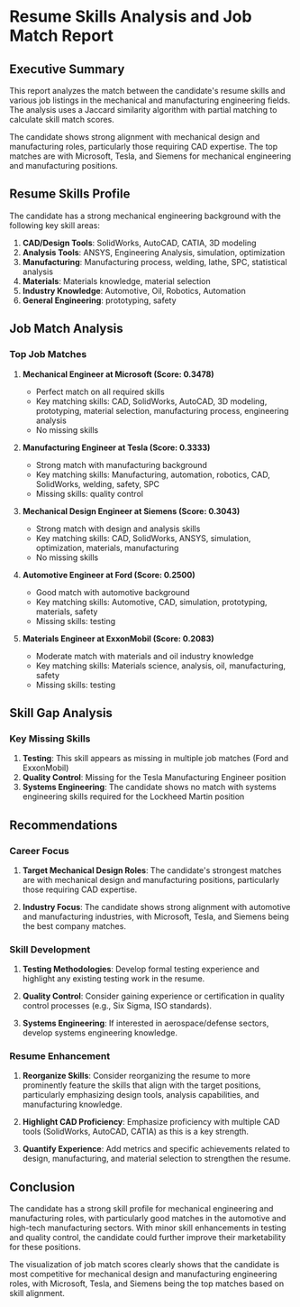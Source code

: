 # Resume Skills Analysis and Job Match Report

## Executive Summary

This report analyzes the match between the candidate's resume skills and various job listings in the mechanical and manufacturing engineering fields. The analysis uses a Jaccard similarity algorithm with partial matching to calculate skill match scores.

The candidate shows strong alignment with mechanical design and manufacturing roles, particularly those requiring CAD expertise. The top matches are with Microsoft, Tesla, and Siemens for mechanical engineering and manufacturing positions.

## Resume Skills Profile

The candidate has a strong mechanical engineering background with the following key skill areas:

1. **CAD/Design Tools**: SolidWorks, AutoCAD, CATIA, 3D modeling
2. **Analysis Tools**: ANSYS, Engineering Analysis, simulation, optimization
3. **Manufacturing**: Manufacturing process, welding, lathe, SPC, statistical analysis
4. **Materials**: Materials knowledge, material selection
5. **Industry Knowledge**: Automotive, Oil, Robotics, Automation
6. **General Engineering**: prototyping, safety

## Job Match Analysis

### Top Job Matches

1. **Mechanical Engineer at Microsoft (Score: 0.3478)**
   - Perfect match on all required skills
   - Key matching skills: CAD, SolidWorks, AutoCAD, 3D modeling, prototyping, material selection, manufacturing process, engineering analysis
   - No missing skills

2. **Manufacturing Engineer at Tesla (Score: 0.3333)**
   - Strong match with manufacturing background
   - Key matching skills: Manufacturing, automation, robotics, CAD, SolidWorks, welding, safety, SPC
   - Missing skills: quality control

3. **Mechanical Design Engineer at Siemens (Score: 0.3043)**
   - Strong match with design and analysis skills
   - Key matching skills: CAD, SolidWorks, ANSYS, simulation, optimization, materials, manufacturing
   - No missing skills

4. **Automotive Engineer at Ford (Score: 0.2500)**
   - Good match with automotive background
   - Key matching skills: Automotive, CAD, simulation, prototyping, materials, safety
   - Missing skills: testing

5. **Materials Engineer at ExxonMobil (Score: 0.2083)**
   - Moderate match with materials and oil industry knowledge
   - Key matching skills: Materials science, analysis, oil, manufacturing, safety
   - Missing skills: testing

## Skill Gap Analysis

### Key Missing Skills

1. **Testing**: This skill appears as missing in multiple job matches (Ford and ExxonMobil)
2. **Quality Control**: Missing for the Tesla Manufacturing Engineer position
3. **Systems Engineering**: The candidate shows no match with systems engineering skills required for the Lockheed Martin position

## Recommendations

### Career Focus

1. **Target Mechanical Design Roles**: The candidate's strongest matches are with mechanical design and manufacturing positions, particularly those requiring CAD expertise.

2. **Industry Focus**: The candidate shows strong alignment with automotive and manufacturing industries, with Microsoft, Tesla, and Siemens being the best company matches.

### Skill Development

1. **Testing Methodologies**: Develop formal testing experience and highlight any existing testing work in the resume.

2. **Quality Control**: Consider gaining experience or certification in quality control processes (e.g., Six Sigma, ISO standards).

3. **Systems Engineering**: If interested in aerospace/defense sectors, develop systems engineering knowledge.

### Resume Enhancement

1. **Reorganize Skills**: Consider reorganizing the resume to more prominently feature the skills that align with the target positions, particularly emphasizing design tools, analysis capabilities, and manufacturing knowledge.

2. **Highlight CAD Proficiency**: Emphasize proficiency with multiple CAD tools (SolidWorks, AutoCAD, CATIA) as this is a key strength.

3. **Quantify Experience**: Add metrics and specific achievements related to design, manufacturing, and material selection to strengthen the resume.

## Conclusion

The candidate has a strong skill profile for mechanical engineering and manufacturing roles, with particularly good matches in the automotive and high-tech manufacturing sectors. With minor skill enhancements in testing and quality control, the candidate could further improve their marketability for these positions.

The visualization of job match scores clearly shows that the candidate is most competitive for mechanical design and manufacturing engineering roles, with Microsoft, Tesla, and Siemens being the top matches based on skill alignment.